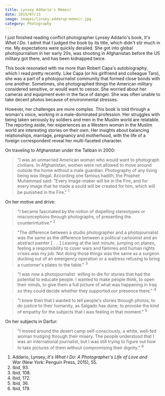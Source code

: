 ```yaml
---
title: Lynsey Addario's Memoir
date: 2015/07/13
image: images/linsey-addarop-memoir.jpg
category: Photography
---
```


I just finished reading conflict photographer Lynsey Addario's book, _It's What I Do_. I admit that I judged the book by its title, which didn't stir much in me. My expectations were quickly derailed. She got into global photojournalism in her early 20s, was shooting in Afghanistan before the US military got there, and has been kidnapped twice.

This book resonated with me more than Robert Capa's autobiography, which I read pretty recently. Like Capa (or his girlfriend and colleague Taro), she was a part of a photojournalist community that formed close bonds with one another. Sometimes, she photographed things the American military considered sensitive, or would want to censor. She worried about her cameras and equipment even in the face of danger. She was often unable to take decent photos because of environmental stresses.

However, her challenges are more complex. This book is told through a woman's voice, working in a male-dominated profession. Her struggles with being taken seriously by soldiers and men in the Muslim world are relatable. The reporting aside, her experiences as a Western woman in the Muslim world are interesting stories on their own. Her insights about balancing relationships, marriage, pregnancy and motherhood, with the life of a foreign correspondent reveal her multi-faceted character.

On traveling to Afghanistan under the Taliban in 2000:

> "I was an unmarried American woman who would want to photograph civilians. In Afghanistan, women were not allowed to move around outside the home without a male guardian. Photography of any living being was illegal. According one famous hadith, the Prophet Muhammad said: "Every image-maker will be in the Fire, and for every image that he made a sould will be created for him, which will be punished in the Fire." <sup>1</sup>

On her motive and drive:

> "I became fascinated by the notion of dispelling stereotypes or misconceptions through photographs, of presenting the counterintuitive." <sup>2</sup>

> "The difference between a studio photographer and a photojournalist was the same as the difference between a political cartoonist and an abstract painter \[ . . .\] Leaving at the last minute, jumping on planes, feeling a responsibility to cover wars and famines and human rights crises was my job. Not doing those things was the same as a surgeon ducking out of an emergency operation or a waitress refusing to bring a customer's plates to the table." <sup>3</sup>

> "I was now a photojournalist  willing to die for stories that had the potential to educate people. I wanted to make people think, to open their minds, to give them a full picture of what was happening in Iraq so they could decide whether they supported our presence there." <sup>4</sup>

> "I knew then that I wanted to tell people's stories through photos; to do justice to their humanity, as Salgado has done; to provoke the kind of empathy for the subjects that I was feeling in that moment." <sup>5</sup>

On her subjects in Darfur:

> "I moved around the desert camp self-consciously, a white, well-fed woman trudging through their misery. The people understood that I was an international journalist, but I was still trying to figure out how to take pictures of them without compromising their dignity." <sup>6</sup>

1. Addario, Lynsey, *It's What I Do: A Photographer's Life of Love and War* (New York: Penguin Press, 2015), 55.
2. Ibid, 93.
3. Ibid, 108.
4. Ibid, 172.
5. Ibid, 36.
6. Ibid, 179.
